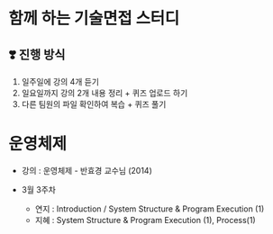 # 함께 하는 기술면접 스터디
## ❣️ 진행 방식
1. 일주일에 강의 4개 듣기
2. 일요일까지 강의 2개 내용 정리 + 퀴즈 업로드 하기
3. 다른 팀원의 파일 확인하여 복습 + 퀴즈 풀기


# 운영체제
* 강의 : 운영체제 - 반효경 교수님 (2014)

* 3월 3주차
  * 연지 : Introduction / System Structure & Program Execution (1)
  * 지혜 : System Structure & Program Execution (1), Process(1)
